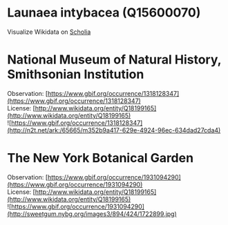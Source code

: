 
Launaea intybacea (Q15600070)
=============================
  
Visualize Wikidata on [Scholia](https://scholia.toolforge.org/taxon/Q15600070)
# National Museum of Natural History, Smithsonian Institution
  
Observation: [https://www.gbif.org/occurrence/1318128347](https://www.gbif.org/occurrence/1318128347)  
License: [http://www.wikidata.org/entity/Q18199165](http://www.wikidata.org/entity/Q18199165)  
![https://www.gbif.org/occurrence/1318128347](http://n2t.net/ark:/65665/m352b9a417-629e-4924-96ec-634dad27cda4)
# The New York Botanical Garden
  
Observation: [https://www.gbif.org/occurrence/1931094290](https://www.gbif.org/occurrence/1931094290)  
License: [http://www.wikidata.org/entity/Q18199165](http://www.wikidata.org/entity/Q18199165)  
![https://www.gbif.org/occurrence/1931094290](http://sweetgum.nybg.org/images3/894/424/1722899.jpg)